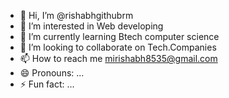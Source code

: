 - 👋 Hi, I’m @rishabhgithubrm
- 👀 I’m interested in Web developing
- 🌱 I’m currently learning Btech computer science
- 💞️ I’m looking to collaborate on Tech.Companies
- 📫 How to reach me mirishabh8535@gmail.com
- 😄 Pronouns: ...
- ⚡ Fun fact: ...

<!---
rishabhgithubrm/rishabhgithubrm is a ✨ special ✨ repository because its `README.md` (this file) appears on your GitHub profile.
You can click the Preview link to take a look at your changes.
--->
